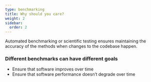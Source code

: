 ```yaml
---
type: benchmarking
title: Why should you care?
weight: 2
sidebar:
  order: 2
---
```

Automated benchmarking or scientific testing ensures maintaining the accuracy of the methods when changes to the codebase happen.

### Different benchmarks can have different goals

* Ensure that software improves over time
* Ensure that software performance doesn’t degrade over time
